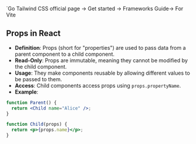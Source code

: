 `Go Tailwind CSS official page -> Get started -> Frameworks Guide-> For Vite


## Props in React

- **Definition**: Props (short for "properties") are used to pass data from a parent component to a child component.
- **Read-Only**: Props are immutable, meaning they cannot be modified by the child component.
- **Usage**: They make components reusable by allowing different values to be passed to them.
- **Access**: Child components access props using `props.propertyName`.
- **Example**:
    
```jsx
function Parent() {
  return <Child name="Alice" />;
}

function Child(props) {
  return <p>{props.name}</p>;
}

```